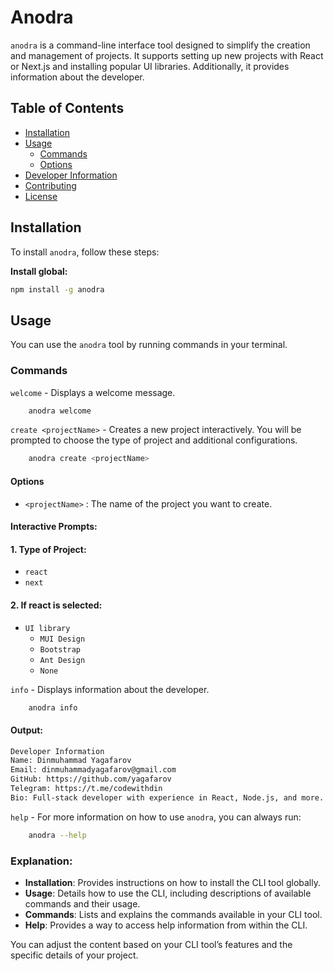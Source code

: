 # Anodra

`anodra` is a command-line interface tool designed to simplify the creation and management of projects. It supports setting up new projects with React or Next.js and installing popular UI libraries. Additionally, it provides information about the developer.

## Table of Contents

- [Installation](#installation)
- [Usage](#usage)
  - [Commands](#commands)
  - [Options](#options)
- [Developer Information](#developer-information)
- [Contributing](#contributing)
- [License](#license)

## Installation

To install `anodra`, follow these steps:

**Install global:**
   ```sh
   npm install -g anodra 
   ```

## Usage

You can use the `anodra` tool by running commands in your terminal.

### Commands

`welcome` - Displays a welcome message.

```sh
    anodra welcome
```
`create <projectName>` - Creates a new project interactively. You will be prompted to choose the type of project and additional configurations.

```sh
    anodra create <projectName>
```

#### Options

- `<projectName>` : The name of the project you want to create.

#### Interactive Prompts:
#### 1. Type of Project:
 - `react`
 - `next`

#### 2. If react is selected:
 - `UI library`
    - `MUI Design`
    - `Bootstrap`
    - `Ant Design`
    - `None`

`info` - Displays information about the developer.

```sh
    anodra info
```

#### Output:
```sh
Developer Information
Name: Dinmuhammad Yagafarov
Email: dinmuhammadyagafarov@gmail.com
GitHub: https://github.com/yagafarov
Telegram: https://t.me/codewithdin
Bio: Full-stack developer with experience in React, Node.js, and more.
```

`help` - For more information on how to use `anodra`, you can always run:

```sh
    anodra --help
```


### Explanation:

- **Installation**: Provides instructions on how to install the CLI tool globally.
- **Usage**: Details how to use the CLI, including descriptions of available commands and their usage.
- **Commands**: Lists and explains the commands available in your CLI tool.
- **Help**: Provides a way to access help information from within the CLI.

You can adjust the content based on your CLI tool’s features and the specific details of your project.


